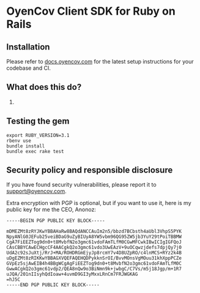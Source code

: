 # OyenCov Client SDK for Ruby on Rails

## Installation

Please refer to [docs.oyencov.com](https://docs.oyencov.com) for the latest setup instructions for your codebase and CI.

## What does this do?

1. 

## Testing the gem

```
export RUBY_VERSION=3.1
rbenv use
bundle install 
bundle exec rake test
```

## Security policy and responsible disclosure

If you have found security vulnerabilities, please report it to [support@oyencov.com](mailto:support@oyencov.com).

Extra encryption with PGP is optional, but if you want to use it, here is my public key for me the CEO, Anonoz:

```
-----BEGIN PGP PUBLIC KEY BLOCK-----

mDMEZMt8zRYJKwYBBAHaRw8BAQdANCCAuIm2n5/bbzd7BCbsth4aUbl3VhpS5PYK
NpyANlG0JEFub25veiBDaG9uZyBIUyA8YW5vbm96QG95ZW5jb3YuY29tPoiTBBMW
CgA7FiEEZTog9dn0+t8MvbfN2o3gmc61vdoFAmTLfM0CGwMFCwkIBwICIgIGFQoJ
CAsCBBYCAwECHgcCF4AACgkQ2o3gmc61vdo3UwEAzV+9uOCqwzjdefs7dpjQy7j0
UdA2c92sJuXtj/RrJ+MA/ROHDRGmEjyJp8rcmY7v4D8UZpRO/c4lnMCS+RYz2k4B
uDgEZMt8zRIKKwYBBAGXVQEFAQEHQDPykknSrOI/BvvMOnsVgMOuu31khXppPCZe
GVpEz5sjAwEIB4h4BBgWCgAgFiEEZTog9dn0+t8MvbfN2o3gmc61vdoFAmTLfM0C
GwwACgkQ2o3gmc61vdp2/QEA8nQw9o3BiNmn9k+jwbgC/C7Vs/m5j18Jgp/m+1R7
uJQA/201nIIsyhQdIoaw+4uvmD9GI3yMxxLRnCm7FRJWGKAG
=hJ5C
-----END PGP PUBLIC KEY BLOCK-----
```
